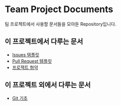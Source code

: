 # Team Project Documents
팀 프로젝트에서 사용할 문서들을 모아둔 Repository입니다.

## 이 프로젝트에서 다루는 문서
- [Issues 템플릿](./.github/ISSUE_TEMPLATE.md)
- [Pull Request 템플릿](./github/PULL_REQUEST_TEMPLATE.md)
- [프로젝트 협약](./Convention.md)

## 이 프로젝트 외에서 다루는 문서
- [Git 기초](https://yymin1022.notion.site/Git-ebcd92cdb69e4f6aab69ebe53c26d7af)